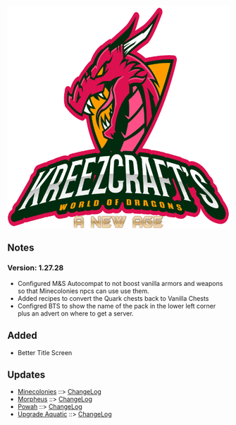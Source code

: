 ![WORLD OF DRAGONS - A NEW AGE LOGO](https://github.com/kreezxil/kreezcraft.com/blob/master/images/wodna.png)

## Notes
### Version: 1.27.28

- Configured M&S Autocompat to not boost vanilla armors and weapons so that Minecolonies npcs can use use them.
- Added recipes to convert the Quark chests back to Vanilla Chests
- Configred BTS to show the name of the pack in the lower left corner plus an advert on where to get a server.

## Added
- Better Title Screen

## Updates
- [Minecolonies](https://www.curseforge.com/minecraft/mc-mods/minecolonies) ::> [ChangeLog](https://www.curseforge.com/minecraft/mc-mods/minecolonies/files/2839354)
- [Morpheus](https://www.curseforge.com/minecraft/mc-mods/morpheus) ::> [ChangeLog](https://www.curseforge.com/minecraft/mc-mods/morpheus/files/2839147)
- [Powah](https://www.curseforge.com/minecraft/mc-mods/powah) ::> [ChangeLog](https://www.curseforge.com/minecraft/mc-mods/powah/files/2838768)
- [Upgrade Aquatic](https://www.curseforge.com/minecraft/mc-mods/upgrade-aquatic) ::> [ChangeLog](https://www.curseforge.com/minecraft/mc-mods/upgrade-aquatic/files/2838818)

